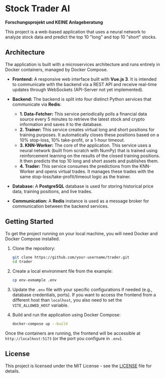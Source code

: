 # Stock Trader AI

**Forschungsprojekt und KEINE Anlageberatung**

This project is a web-based application that uses a neural network to analyze stock data and predict the top 10 "long" and top 10 "short" stocks.

## Architecture

The application is built with a microservices architecture and runs entirely in Docker containers, managed by Docker Compose.

- **Frontend:** A responsive web interface built with **Vue.js 3**. It is intended to communicate with the backend via a REST API and receive real-time updates through WebSockets (API-Server not yet implemented).

- **Backend:** The backend is split into four distinct Python services that communicate via **Redis**:
  - **1. Data-Fetcher:** This service periodically polls a financial data source every 5 minutes to retrieve the latest stock and crypto information and saves it to the database.
  - **2. Trainer:** This service creates virtual long and short positions for training purposes. It automatically closes these positions based on a 10% stop-loss, 10% take-profit, or a 1-hour timeout.
  - **3. KNN-Worker:** The core of the application. This service uses a neural network (built from scratch with NumPy) that is trained using reinforcement learning on the results of the closed training positions. It then predicts the top 10 long and short assets and publishes them.
  - **4. Trader:** This service consumes the predictions from the KNN-Worker and opens virtual trades. It manages these trades with the same stop-loss/take-profit/timeout logic as the trainer.

- **Database:** A **PostgreSQL** database is used for storing historical price data, training positions, and live trades.

- **Communication:** A **Redis** instance is used as a message broker for communication between the backend services.

## Getting Started

To get the project running on your local machine, you will need Docker and Docker Compose installed.

1.  Clone the repository:
    ```sh
    git clone https://github.com/your-username/trader.git
    cd trader
    ```
2.  Create a local environment file from the example:
    ```sh
    cp env-exmample .env
    ```
3.  Update the `.env` file with your specific configurations if needed (e.g., database credentials, ports). If you want to access the frontend from a different host than `localhost`, you also need to set the `VITE_ALLOWED_HOST` variable.

4.  Build and run the application using Docker Compose:
    ```sh
    docker-compose up --build
    ```

Once the containers are running, the frontend will be accessible at `http://localhost:5173` (or the port you configure in `.env`).

## License

This project is licensed under the MIT License - see the [LICENSE](LICENSE) file for details.
